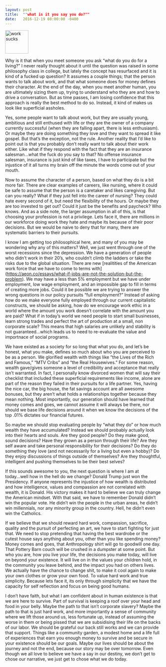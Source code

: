```yaml
---
layout: post
title:  ""what is it you say you do?""
date:   2016-12-19 08:00:00 -0400
---
```


<a data-flickr-embed="true"  href="https://www.flickr.com/photos/145915257@N08/31755332715/in/dateposted-public/" title="work sucks"><img src="https://c4.staticflickr.com/1/677/31755332715_ebb2a95f1e_s.jpg" width="75" height="75" alt="work sucks"></a><script async src="//embedr.flickr.com/assets/client-code.js" charset="utf-8"></script>

Why is it that when you meet someone you ask “what do you do for a living?” I never really thought about it until the question was raised in some philosophy class in college, but lately the concept has resurfaced and it is kind of a fucked up question? It assumes a couple things; that the person wants to talk about work, and that what someone does for money defines their character. At the end of the day, when you meet another human, you are ultimately sizing them up, trying to understand who they are and how to drive a conversation. But as time passes, I am losing confidence that this approach is really the best method to do so. Instead, it kind of makes us look like superficial assholes.

Yes, some people want to talk about work, but they are usually young, ambitious and still enthused with life or they are the owner of a company currently successful (when they are falling apart, there is less enthusiasm). Or maybe they are doing something they love and they want to spread it like gospel. But that’s the exception, not the rule. Another reality that I’d like to point out is that you probably don’t really want to talk about their work either. Like what if they respond with the fact that they are an insurance salesman...what the fuck do you say to that? No offense insurance salesman, insurance is just kind of like taxes, I have to participate but the injustice of it all turns my brain off the minute the words come out of your mouth.

Now to assume the character of a person, based on what they do is a bit more fair. There are clear examples of careers, like nursing, where it could be safe to assume that the person is a caretaker and likes caregiving. But can you really? What if they just fell into the career of nursing? They could hate every second of it, but need the flexibility of the hours. Or maybe they are too invested to get out? Could it just be the benefits and paycheck?  Who knows.  And as a side note, the larger assumption in all of this, is that choosing your profession is not a privilege. Lets face it, there are millions in our workforce doing work they hate and maybe its because of their poor decisions. But we would be naive to deny that for many, there are systematic barriers to their pursuits.

I know I am getting too philosophical here, and many of you may be wondering why any of this matters?  Well, we just went through one of the worst recessions since the depression. We have a generation of people who didn’t work in their 20’s, who couldn’t climb the ladders or take the risks due to the global situation. There are new [realitities of the American work force that we have to come to terms with] (https://aeon.co/essays/what-if-jobs-are-not-the-solution-but-the-problem). We may have a less than 5% employment but we have under employment, low wage employment, and an impossible gap to fill in terms of creating more jobs. Could it be possible we are trying to answer the wrong questions in our policy pursuits “full employment?” Instead of asking how do we make everyone fully employed through our current capitalistic constructs, we should be asking, how do we encourage work ethic in a world where the amount you work doesn’t correlate with the amount you are paid? What if in today’s world we need people to start small businesses, learn strong trades and perfect the art of production at a small, non corporate scale? This means that high salaries are unlikely and stability is not guaranteed...which leads us to need to re-evaluate the value and importnace of social programs.

We have existed as a society for so long that what you do, and let’s be honest, what you make, defines so much about who you are perceived to be as a person. We glorified wealth with things like “the Lives of the Rich and Famous,” “MTV Cribs” and “the Real Housewives.” For some reason, wealth gave/gives someone a level of credibility and acceptance that really isn’t warranted.  In fact, I personally know divorced women that will say their checklist that included these superficial requirements like income, alone are part of the reason they failed in their pursuits for a life partner. Yes, having the nice car, the big house, the fat savings account are all awesome bonuses, but they aren’t what holds a relationships together because they mean nothing. Most importantly, our generation should have learned that money comes and goes, we cannot assume it will always be there, nor should we base life decisions around it when we know the decisions of the top .01% dictates our financial futures.

So maybe we should stop evaluating people by “what they do” or how much wealth they have accumulated? Instead we should probably actually look into their hearts and souls. Are they good people? Do they make good, sound decisions? Have they grown as a person through their life? Are they self aware and take personal responsibility for their decisions? Do they do something they love (and not necessarily for a living but even a hobby)? Do they enjoy discussions of things outside of themselves? Are they thoughtful, intelligent and pushing themselves to be their best selves?

If this sounds awesome to you, the next question is where I am at today...well how in the hell do we change?  Donald Trump just won the Presidency. If anyone represents the injustice of how wealth is distributed and how intelligence, values and compassion are not correlated with wealth, it is Donald. His victory makes it hard to believe we can truly change the American mindset. With that said, we have to remember Donald didn’t win the popular vote. He didn’t win the people in the urban areas, he didn’t win millennials, nor any minority group in the country. Hell, he didn’t even win the Catholics.

If we believe that we should reward hard work, compassion, sacrifice, quality and the pursuit of perfecting an art, we have to start fighting for just that. We need to stop pretending that having the best wardrobe or the cutest house says anything about you, other than you like spending money? Money comes and goes, that Anthropology shirt will go to goodwill one day. That Pottery Barn couch will be crushed in a dumpster at some point. But who you are, how you live your life, the decisions you make today, will live on beyond your existence. It will live on in the values your children hold, in the community you leave behind, and the impact you had on others lives. We actually have the chance to change shit, to make it cool again to make your own clothes or grow your own food. To value hard work and true simplicity. Because lets face it, its only through simplicity that we have the capacity for self reflection and focus on being good humans. 

I don’t have faith, but what I am confident about in human existence is that we are here to survive. Part of survival is keeping a roof over your head and food in your belly. Maybe the path to that isn’t corporate slavery? Maybe the path to that is just hard work, and more importantly a sense of community where we lift those around us, less fortunate up, instead of assuming the worse in them or being pissed that we are subsidising their life on the backs of our labor. We should be grateful our back still works and we can provide that support. Things like a community garden, a modest home and a life full of experiences that earn you enough money to survive and be secure in your existence should be our goals. Maybe our lives should be about the journey and not the end, because our story may be over tomorrow.  Even though we all love to believe we have a say in our destiny, we don’t get to chose our narrative, we just get to chose what we do today.
